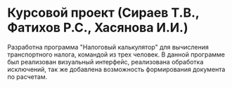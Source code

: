 # Курсовой проект (Сираев Т.В., Фатихов Р.С., Хасянова И.И.)
Разработна программа "Налоговый калькулятор" для вычисления транспортного налога, командой из трех человек.
В данной программе был реализован визуальный интерфейс, реализована обработка исключений, так же добавлена возможность формирования документа по расчетам.
